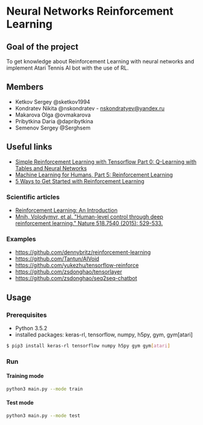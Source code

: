 # Neural Networks Reinforcement Learning
## Goal of the project
To get knowledge about Reinforcement Learning with neural networks and implement Atari Tennis AI bot with the use of RL.
## Members
* Ketkov Sergey @sketkov1994
* Kondratev Nikita @nskondratev - nskondratyev@yandex.ru
* Makarova Olga @ovmakarova
* Pribytkina Daria @dapribytkina
* Semenov Sergey @Serghsem
## Useful links
* [Simple Reinforcement Learning with Tensorflow Part 0: Q-Learning with Tables and Neural Networks](https://medium.com/emergent-future/simple-reinforcement-learning-with-tensorflow-part-0-q-learning-with-tables-and-neural-networks-d195264329d0)
* [Machine Learning for Humans, Part 5: Reinforcement Learning](https://medium.com/machine-learning-for-humans/reinforcement-learning-6eacf258b265)
* [5 Ways to Get Started with Reinforcement Learning](https://buzzrobot.com/5-ways-to-get-started-with-reinforcement-learning-b96d1989c575)
### Scientific articles
* [Reinforcement Learning: An Introduction](http://incompleteideas.net/sutton/book/bookdraft2017june.pdf)
* [Mnih, Volodymyr, et al. "Human-level control through deep reinforcement learning." Nature 518.7540 (2015): 529-533.](https://github.com/nskondratev/hse-reinforcement-learning-2017/raw/master/info/mnih2015.pdf)
### Examples
* https://github.com/dennybritz/reinforcement-learning
* https://github.com/Tantun/AIVoid
* https://github.com/yukezhu/tensorflow-reinforce
* https://github.com/zsdonghao/tensorlayer
* https://github.com/zsdonghao/seq2seq-chatbot

## Usage
### Prerequisites
* Python 3.5.2
* installed packages: keras-rl, tensorflow, numpy, h5py, gym, gym\[atari\]
```bash
$ pip3 install keras-rl tensorflow numpy h5py gym gym[atari]
```

### Run
#### Training mode
```bash
python3 main.py --mode train
```
#### Test mode
```bash
python3 main.py --mode test
```
